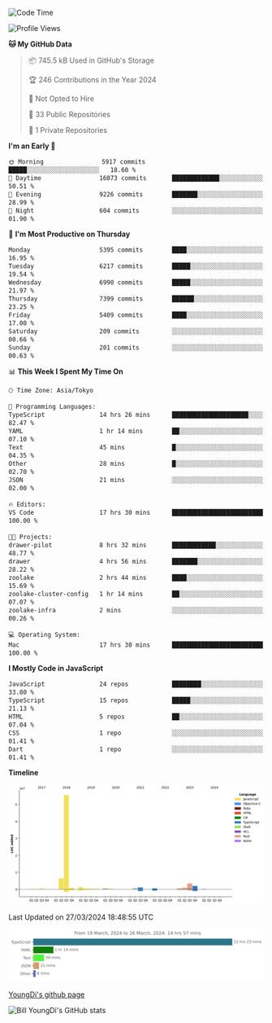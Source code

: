 <!--START_SECTION:waka-->
![Code Time](http://img.shields.io/badge/Code%20Time-539%20hrs%2010%20mins-blue)

![Profile Views](http://img.shields.io/badge/Profile%20Views-1-blue)

**🐱 My GitHub Data** 

> 📦 745.5 kB Used in GitHub's Storage 
 > 
> 🏆 246 Contributions in the Year 2024
 > 
> 🚫 Not Opted to Hire
 > 
> 📜 33 Public Repositories 
 > 
> 🔑 1 Private Repositories 
 > 
**I'm an Early 🐤** 

```text
🌞 Morning                5917 commits        █████░░░░░░░░░░░░░░░░░░░░   18.60 % 
🌆 Daytime                16073 commits       █████████████░░░░░░░░░░░░   50.51 % 
🌃 Evening                9226 commits        ███████░░░░░░░░░░░░░░░░░░   28.99 % 
🌙 Night                  604 commits         ░░░░░░░░░░░░░░░░░░░░░░░░░   01.90 % 
```
📅 **I'm Most Productive on Thursday** 

```text
Monday                   5395 commits        ████░░░░░░░░░░░░░░░░░░░░░   16.95 % 
Tuesday                  6217 commits        █████░░░░░░░░░░░░░░░░░░░░   19.54 % 
Wednesday                6990 commits        █████░░░░░░░░░░░░░░░░░░░░   21.97 % 
Thursday                 7399 commits        ██████░░░░░░░░░░░░░░░░░░░   23.25 % 
Friday                   5409 commits        ████░░░░░░░░░░░░░░░░░░░░░   17.00 % 
Saturday                 209 commits         ░░░░░░░░░░░░░░░░░░░░░░░░░   00.66 % 
Sunday                   201 commits         ░░░░░░░░░░░░░░░░░░░░░░░░░   00.63 % 
```


📊 **This Week I Spent My Time On** 

```text
🕑︎ Time Zone: Asia/Tokyo

💬 Programming Languages: 
TypeScript               14 hrs 26 mins      █████████████████████░░░░   82.47 % 
YAML                     1 hr 14 mins        ██░░░░░░░░░░░░░░░░░░░░░░░   07.10 % 
Text                     45 mins             █░░░░░░░░░░░░░░░░░░░░░░░░   04.35 % 
Other                    28 mins             █░░░░░░░░░░░░░░░░░░░░░░░░   02.70 % 
JSON                     21 mins             ░░░░░░░░░░░░░░░░░░░░░░░░░   02.00 % 

🔥 Editors: 
VS Code                  17 hrs 30 mins      █████████████████████████   100.00 % 

🐱‍💻 Projects: 
drawer-pilot             8 hrs 32 mins       ████████████░░░░░░░░░░░░░   48.77 % 
drawer                   4 hrs 56 mins       ███████░░░░░░░░░░░░░░░░░░   28.22 % 
zoolake                  2 hrs 44 mins       ████░░░░░░░░░░░░░░░░░░░░░   15.69 % 
zoolake-cluster-config   1 hr 14 mins        ██░░░░░░░░░░░░░░░░░░░░░░░   07.07 % 
zoolake-infra            2 mins              ░░░░░░░░░░░░░░░░░░░░░░░░░   00.26 % 

💻 Operating System: 
Mac                      17 hrs 30 mins      █████████████████████████   100.00 % 
```

**I Mostly Code in JavaScript** 

```text
JavaScript               24 repos            ████████░░░░░░░░░░░░░░░░░   33.80 % 
TypeScript               15 repos            █████░░░░░░░░░░░░░░░░░░░░   21.13 % 
HTML                     5 repos             ██░░░░░░░░░░░░░░░░░░░░░░░   07.04 % 
CSS                      1 repo              ░░░░░░░░░░░░░░░░░░░░░░░░░   01.41 % 
Dart                     1 repo              ░░░░░░░░░░░░░░░░░░░░░░░░░   01.41 % 
```



**Timeline**

![Lines of Code chart](https://raw.githubusercontent.com/Youngdi/Youngdi/master/assets/bar_graph.png)


 Last Updated on 27/03/2024 18:48:55 UTC
<!--END_SECTION:waka-->

![wakatime](./images/stat.svg)

[YoungDi's github page](https://youngdi.github.io)

![Bill YoungDi's GitHub stats](https://github-readme-stats.vercel.app/api?username=youngdi&count_private=true&show_icons=true)
